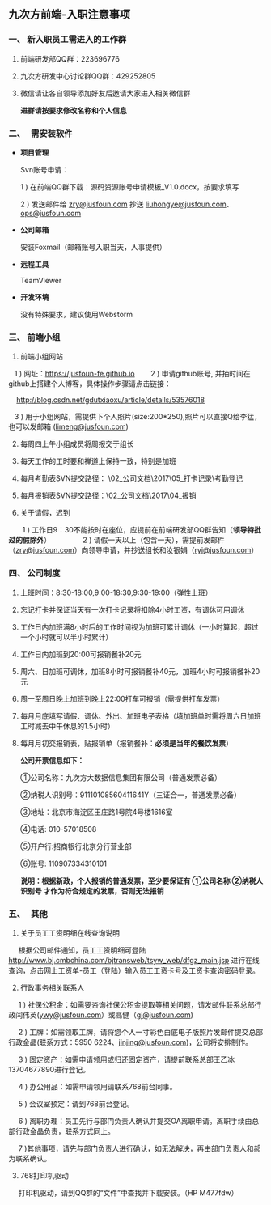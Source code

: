 ## 九次方前端-入职注意事项

### 一、   新入职员工需进入的工作群
1.  前端研发部QQ群：223696776  

2.  九次方研发中心讨论群QQ群：429252805

3.  微信请让各自领导添加好友后邀请大家进入相关微信群

    **进群请按要求修改名称和个人信息**

### 二、   需安装软件
* **项目管理** 

    Svn账号申请：

    1 ) 在前端QQ群下载：源码资源账号申请模板_V1.0.docx，按要求填写

    2 ) 发送邮件给 zry@jusfoun.com 抄送 liuhongye@jusfoun.com、ops@jusfoun.com

* **公司邮箱**
 
    安装Foxmail（邮箱账号入职当天，人事提供）

* **远程工具** 

    TeamViewer

* **开发环境** 

    没有特殊要求，建议使用Webstorm

### 三、   前端小组
1.  前端小组网站

    1 ) 网址：https://jusfoun-fe.github.io
    
    2 ) 申请github账号, 并抽时间在github上搭建个人博客，具体操作步骤请点击链接：
    
        http://blog.csdn.net/gdutxiaoxu/article/details/53576018
    
    3 ) 用于小组网站，需提供下个人照片(size:200*250),照片可以直接Q给李猛，也可以发邮箱 (limeng@jusfoun.com)

2.  每周四上午小组成员将周报交于组长

3.  每天工作的工时要和禅道上保持一致，特别是加班

4.  每月考勤表SVN提交路径： \02_公司文档\2017\05_打卡记录\考勤登记

5.  每月报销表SVN提交路径：\02_公司文档\2017\04_报销

6.   关于请假，迟到 

        1 ) 工作日9：30不能按时在座位，应提前在前端研发部QQ群告知（**领导特批过的假除外**）
        
        2 ) 请假一天以上（包含一天），需提前发邮件（zry@jusfoun.com）向领导申请，并抄送组长和汝银娟（ryj@jusfoun.com）

### 四、   公司制度
1.  上班时间：8:30-18:00,9:00-18:30,9:30-19:00（弹性上班）

2.  忘记打卡并保证当天有一次打卡记录将扣除4小时工资，有调休可用调休

3.  工作日内加班满8小时后的工作时间视为加班可累计调休（一小时算起，超过一个小时就可以半小时累计）

4.  工作日内加班到20:00可报销餐补20元

5.  周六、日加班可调休，加班8小时可报销餐补40元，加班4小时可报销餐补20元

6.  周一至周日晚上加班到晚上22:00打车可报销（需提供打车发票）

7.  每月月底填写请假、调休、外出、加班电子表格（填加班单时需将周六日加班工时减去中午休息的1.5小时）

8.  每月月初交报销表，贴报销单（报销餐补：**必须是当年的餐饮发票**）
 
    **公司开票信息如下：** 

    ①公司名称：九次方大数据信息集团有限公司（普通发票必备）

    ②纳税人识别号：91110108560411641Y（三证合一，普通发票必备）

    ③地址：北京市海淀区王庄路1号院4号楼1616室 

    ④电话: 010-57018508 

    ⑤开户行:招商银行北京分行营业部  

    ⑥账号: 110907334310101 

    **说明：根据新政，个人报销的普通发票，至少要保证有  ①公司名称  ②纳税人识别号 才作为符合规定的发票，否则无法报销**
    
### 五、   其他
1. 关于员工工资明细在线查询说明

      根据公司邮件通知，员工工资明细可登陆 http://www.bj.cmbchina.com/bjtransweb/tsyw_web/dfgz_main.jsp 进行在线查询，点击网上工资单-员工（登陆）输入员工工资卡号及工资卡查询密码登录。
      
2. 行政事务相关联系人

      1 ) 社保公积金：如需要咨询社保公积金提取等相关问题，请发邮件联系总部行政闫伟英(ywy@jusfoun.com）或高健（gj@jusfoun.com)
        
      2 ) 工牌：如需领取工牌，请将您个人一寸彩色白底电子版照片发邮件提交总部行政金晶(联系方式：5950 6224、jinjing@jusfoun.com)，公司将安排制作。
        
      3 ) 固定资产：如需申请领用或归还固定资产，请提前联系总部王乙冰13704677890进行登记。
        
      4 ) 办公用品：如需申请领用请联系768前台同事。
        
      5 ) 会议室预定：请到768前台登记。
        
      6 ) 离职办理：员工先行与部门负责人确认并提交OA离职申请。离职手续由总部行政金晶负责，联系方式同上。
        
      7 )其他事项，请先与部门负责人进行确认，如无法解决，再由部门负责人和郝为联系确认。
        
3. 768打印机驱动

      打印机驱动，请到QQ群的“文件”中查找并下载安装。（HP M477fdw）
 

